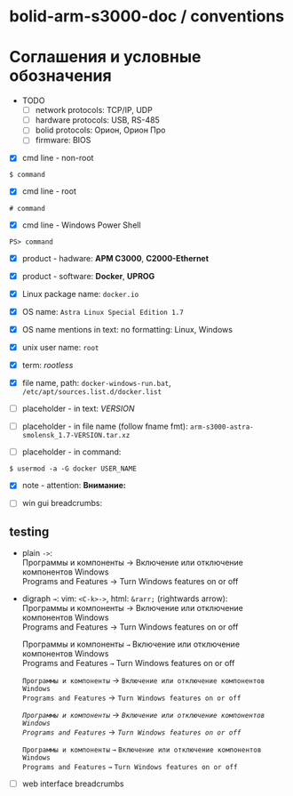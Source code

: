 # bolid-arm-s3000-doc / conventions

# Соглашения и условные обозначения

- TODO
  - [ ] network protocols: TCP/IP, UDP
  - [ ] hardware protocols: USB, RS-485
  - [ ] bolid protocols: Орион, Орион Про
  - [ ] firmware: BIOS

- [x] cmd line - non-root
```
$ command
```

- [x] cmd line - root
```
# command
```

- [x] cmd line - Windows Power Shell
```
PS> command
```

- [x] product - hadware: **АРМ С3000**, **C2000-Ethernet**

- [x] product - software: **Docker**, **UPROG**

- [x] Linux package name: `docker.io`

- [x] OS name: `Astra Linux Special Edition 1.7`

- [x] OS name mentions in text: no formatting: Linux, Windows

- [x] unix user name: `root`

- [x] term: *rootless*

- [x] file name, path: `docker-windows-run.bat`, `/etc/apt/sources.list.d/docker.list`

- [ ] placeholder - in text: *VERSION*

- [ ] placeholder - in file name (follow fname fmt): `arm-s3000-astra-smolensk_1.7-VERSION.tar.xz`

- [ ] placeholder - in command:
```
$ usermod -a -G docker USER_NAME
```

- [x] note - attention: **Внимание:**

- [ ] win gui breadcrumbs:<br />

testing
-------
- plain `->`:<br />
  Программы и компоненты -> Включение или отключение компонентов Windows<br />
  Programs and Features -> Turn Windows features on or off<br />

- digraph `→`: vim: `<C-k>->`, html: `&rarr;` (rightwards arrow):<br />
  Программы и компоненты → Включение или отключение компонентов Windows<br />
  Programs and Features → Turn Windows features on or off<br />

  Программы и компоненты `→` Включение или отключение компонентов Windows<br />
  Programs and Features `→` Turn Windows features on or off<br />

  `Программы и компоненты` → `Включение или отключение компонентов Windows`<br />
  `Programs and Features` → `Turn Windows features on or off`<br />

  *`Программы и компоненты`* → *`Включение или отключение компонентов Windows`*<br />
  *`Programs and Features`* → *`Turn Windows features on or off`*<br />

  `Программы и компоненты` `→` `Включение или отключение компонентов Windows`<br />
  `Programs and Features` `→` `Turn Windows features on or off`<br />

- [ ] web interface breadcrumbs<br />

